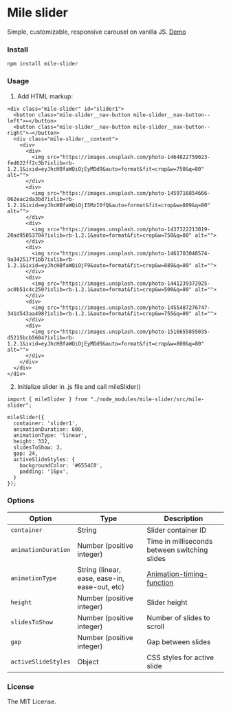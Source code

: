 # Mile slider

Simple, customizable, responsive carousel on vanilla JS. 
[Demo](https://github.com/mileor/mile-slider)

### Install

`npm install mile-slider`

### Usage

1. Add HTML markup:
```
<div class="mile-slider" id="slider1">
  <button class="mile-slider__nav-button mile-slider__nav-button--left">←</button>
  <button class="mile-slider__nav-button mile-slider__nav-button--right">→</button>
  <div class="mile-slider__content">
    <div>
      <div>
        <img src="https://images.unsplash.com/photo-1464822759023-fed622ff2c3b?ixlib=rb-1.2.1&ixid=eyJhcHBfaWQiOjEyMDd9&auto=format&fit=crop&w=750&q=80" alt="">
      </div>
      <div>
        <img src="https://images.unsplash.com/photo-1459716854666-062eac2da3bd?ixlib=rb-1.2.1&ixid=eyJhcHBfaWQiOjI5MzI0fQ&auto=format&fit=crop&w=889&q=80" alt="">
      </div>
      <div>
        <img src="https://images.unsplash.com/photo-1437322213019-20ad95053704?ixlib=rb-1.2.1&auto=format&fit=crop&w=750&q=80" alt="">
      </div>
      <div>
        <img src="https://images.unsplash.com/photo-1461703048574-9a342517f1bb?ixlib=rb-1.2.1&ixid=eyJhcHBfaWQiOjF9&auto=format&fit=crop&w=889&q=80" alt="">
      </div>
      <div>
        <img src="https://images.unsplash.com/photo-1441239372925-ac0b51c4c250?ixlib=rb-1.2.1&auto=format&fit=crop&w=500&q=80" alt="">
      </div>
      <div>
        <img src="https://images.unsplash.com/photo-1455487276747-341d543aa498?ixlib=rb-1.2.1&auto=format&fit=crop&w=755&q=80" alt="">
      </div>
      <div>
        <img src="https://images.unsplash.com/photo-1516655855035-d5215bcb5604?ixlib=rb-1.2.1&ixid=eyJhcHBfaWQiOjEyMDd9&auto=format&fit=crop&w=800&q=80" alt="">
      </div>
    </div>
  </div>
</div>
```
2. Initialize slider in .js file and call mileSlider()
```
import { mileSlider } from "./node_modules/mile-slider/src/mile-slider";

mileSlider({
  container: 'slider1',
  animationDuration: 600,
  animationType: 'linear',
  height: 332,
  slidesToShow: 3,
  gap: 24,
  activeSlideStyles: {
    backgroundColor: '#6554C0',
    padding: '16px',
  }
});
```
### Options

| Option              | Type                                         | Description                 |
| ------------------- | -------------------------------------------- | --------------------------- |
| `container`         | String                                       | Slider container ID         |
| `animationDuration` | Number (positive integer)                    | Time in milliseconds between switching slides |
| `animationType`     | String (linear, ease, ease-in, ease-out, etc)| [Animation-timing-function](https://developer.mozilla.org/ru/docs/Web/CSS/animation-timing-function) |
| `height`            | Number (positive integer)                    | Slider height               |
| `slidesToShow`      | Number (positive integer)                    | Number of slides to scroll  |
| `gap`               | Number (positive integer)                    | Gap between slides          |
| `activeSlideStyles` | Object                                       | CSS styles for active slide |

### License

The MIT License.
